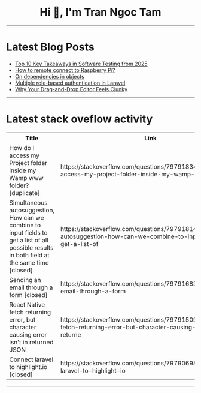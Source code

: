 <h1 align="center">Hi 👋, I'm Tran Ngoc Tam</h1>

---

# Latest Blog Posts 
<!-- BLOG-POST-LIST:START -->
- [Top 10 Key Takeaways in Software Testing from 2025](https://dev.to/vishal_more_02990955c9358/top-10-key-takeaways-in-software-testing-from-2025-1dnc)
- [How to remote connect to Raspberry Pi?](https://dev.to/carolineee/how-to-remote-connect-to-raspberry-pi-3nf2)
- [On dependencies in objects](https://dev.to/nfrankel/on-dependencies-in-objects-2m2k)
- [Multiple role-based authentication in Laravel](https://dev.to/masteringbackend/multiple-role-based-authentication-in-laravel-29e0)
- [Why Your Drag-and-Drop Editor Feels Clunky](https://dev.to/ideradevtools/why-your-drag-and-drop-editor-feels-clunky-4km3)
<!-- BLOG-POST-LIST:END -->

---

# Latest stack oveflow activity
<table>
  <tr><th>Title</th><th>Link</th></tr>
  <!-- STACKOVERFLOW:START --><tr><td>How do I access my Project folder inside my Wamp www folder? [duplicate]</td><td>https://stackoverflow.com/questions/79791834/how-do-i-access-my-project-folder-inside-my-wamp-www-folder</td></tr><tr><td>Simultaneous autosuggestion, How can we combine to input fields to get a list of all possible results in both field at the same time [closed]</td><td>https://stackoverflow.com/questions/79791814/simultaneous-autosuggestion-how-can-we-combine-to-input-fields-to-get-a-list-of</td></tr><tr><td>Sending an email through a form [closed]</td><td>https://stackoverflow.com/questions/79791683/sending-an-email-through-a-form</td></tr><tr><td>React Native fetch returning error, but character causing error isn&#39;t in returned JSON</td><td>https://stackoverflow.com/questions/79791509/react-native-fetch-returning-error-but-character-causing-error-isnt-in-returne</td></tr><tr><td>Connect laravel to highlight.io [closed]</td><td>https://stackoverflow.com/questions/79790698/connect-laravel-to-highlight-io</td></tr><!-- STACKOVERFLOW:END -->
</table>

---


